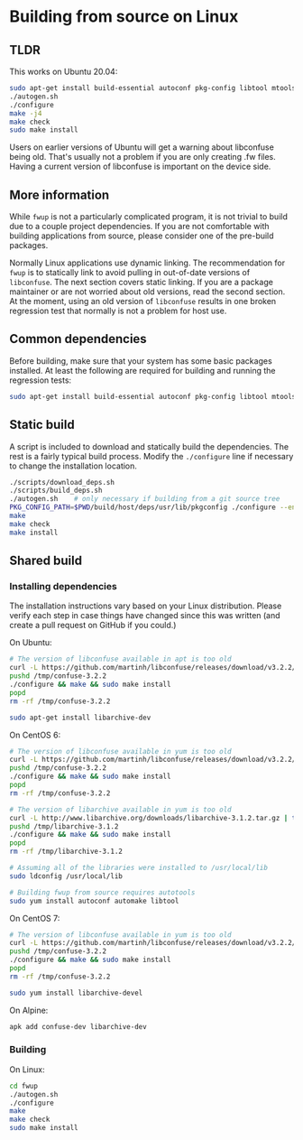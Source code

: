 # Building from source on Linux

## TLDR

This works on Ubuntu 20.04:

```sh
sudo apt-get install build-essential autoconf pkg-config libtool mtools unzip zip help2man libconfuse-dev libarchive-dev xdelta3 dosfstools
./autogen.sh
./configure
make -j4
make check
sudo make install
```

Users on earlier versions of Ubuntu will get a warning about libconfuse being
old. That's usually not a problem if you are only creating .fw files. Having a
current version of libconfuse is important on the device side.

## More information

While `fwup` is not a particularly complicated program, it is not trivial to
build due to a couple project dependencies. If you are not comfortable with
building applications from source, please consider one of the pre-build
packages.

Normally Linux applications use dynamic linking. The recommendation for `fwup`
is to statically link to avoid pulling in out-of-date versions of `libconfuse`.
The next section covers static linking. If you are a package maintainer or are
not worried about old versions, read the second section. At the moment, using an
old version of `libconfuse` results in one broken regression test that normally
is not a problem for host use.

## Common dependencies

Before building, make sure that your system has some basic packages installed.
At least the following are required for building and running the regression
tests:

```sh
sudo apt-get install build-essential autoconf pkg-config libtool mtools unzip zip help2man xdelta3 dosfstools
```

## Static build

A script is included to download and statically build the dependencies. The rest
is a fairly typical build process. Modify the `./configure` line if necessary to
change the installation location.

```sh
./scripts/download_deps.sh
./scripts/build_deps.sh
./autogen.sh    # only necessary if building from a git source tree
PKG_CONFIG_PATH=$PWD/build/host/deps/usr/lib/pkgconfig ./configure --enable-shared=no
make
make check
make install
```

## Shared build

### Installing dependencies

The installation instructions vary based on your Linux distribution. Please
verify each step in case things have changed since this was written (and create
a pull request on GitHub if you could.)

On Ubuntu:

```sh
# The version of libconfuse available in apt is too old
curl -L https://github.com/martinh/libconfuse/releases/download/v3.2.2/confuse-3.2.2.tar.gz | tar -xz -C /tmp
pushd /tmp/confuse-3.2.2
./configure && make && sudo make install
popd
rm -rf /tmp/confuse-3.2.2

sudo apt-get install libarchive-dev
```

On CentOS 6:

```sh
# The version of libconfuse available in yum is too old
curl -L https://github.com/martinh/libconfuse/releases/download/v3.2.2/confuse-3.2.2.tar.gz | tar -xz -C /tmp
pushd /tmp/confuse-3.2.2
./configure && make && sudo make install
popd
rm -rf /tmp/confuse-3.2.2

# The version of libarchive available in yum is too old
curl -L http://www.libarchive.org/downloads/libarchive-3.1.2.tar.gz | tar -xz -C /tmp
pushd /tmp/libarchive-3.1.2
./configure && make && sudo make install
popd
rm -rf /tmp/libarchive-3.1.2

# Assuming all of the libraries were installed to /usr/local/lib
sudo ldconfig /usr/local/lib

# Building fwup from source requires autotools
sudo yum install autoconf automake libtool
```

On CentOS 7:

```sh
# The version of libconfuse available in yum is too old
curl -L https://github.com/martinh/libconfuse/releases/download/v3.2.2/confuse-3.2.2.tar.gz | tar -xz -C /tmp
pushd /tmp/confuse-3.2.2
./configure && make && sudo make install
popd
rm -rf /tmp/confuse-3.2.2

sudo yum install libarchive-devel
```

On Alpine:

```sh
apk add confuse-dev libarchive-dev
```

### Building

On Linux:

```sh
cd fwup
./autogen.sh
./configure
make
make check
sudo make install
```
